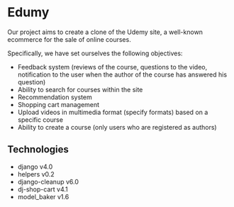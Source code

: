# Edumy


Our project aims to create a clone of the Udemy site, a well-known ecommerce for the sale of online courses.

Specifically, we have set ourselves the following objectives:
- Feedback system (reviews of the course, questions to the video, notification to the user when the author of the course has answered his question)
- Ability to search for courses within the site
- Recommendation system
- Shopping cart management
- Upload videos in multimedia format (specify formats) based on a specific course
- Ability to create a course (only users who are registered as authors)

## Technologies
- django v4.0  
- helpers v0.2
- django-cleanup v6.0
- dj-shop-cart v4.1
- model_baker v1.6
